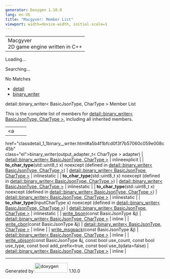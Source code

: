 ```yaml
---
generator: Doxygen 1.10.0
lang: en-US
title: "Macgyver: Member List"
viewport: width=device-width, initial-scale=1
---
```


<div id="top">

<div id="titlearea">

<table data-cellspacing="0" data-cellpadding="0">
<colgroup>
<col style="width: 100%" />
</colgroup>
<tbody>
<tr id="projectrow" class="odd">
<td id="projectalign"><div id="projectname">
Macgyver
</div>
<div id="projectbrief">
2D game engine written in C++
</div></td>
</tr>
</tbody>
</table>

</div>

<div id="main-nav">

</div>

<div id="MSearchSelectWindow"
onmouseover="return searchBox.OnSearchSelectShow()"
onmouseout="return searchBox.OnSearchSelectHide()"
onkeydown="return searchBox.OnSearchSelectKey(event)">

</div>

<div id="MSearchResultsWindow">

<div id="MSearchResults">

<div class="SRPage">

<div id="SRIndex">

<div id="SRResults">

</div>

<div id="Loading" class="SRStatus">

Loading...

</div>

<div id="Searching" class="SRStatus">

Searching...

</div>

<div id="NoMatches" class="SRStatus">

No Matches

</div>

</div>

</div>

</div>

</div>

<div id="nav-path" class="navpath">

- <a href="namespacedetail.html" class="el">detail</a>
- <a href="classdetail_1_1binary__writer.html"
  class="el">binary_writer</a>

</div>

</div>

<div class="header">

<div class="headertitle">

<div class="title">

detail::binary_writer\< BasicJsonType, CharType \> Member List

</div>

</div>

</div>

<div class="contents">

This is the complete list of members for
<a href="classdetail_1_1binary__writer.html"
class="el">detail::binary_writer&lt; BasicJsonType, CharType &gt;</a>,
including all inherited members.

|                                                                                                                                                         |                                                                       |                                                                        |
|---------------------------------------------------------------------------------------------------------------------------------------------------------|-----------------------------------------------------------------------|------------------------------------------------------------------------|
| <a                                                                                                                                                      
 href="classdetail_1_1binary__writer.html#a5b4f1bfcd0f3f7b57060c059e008c45b"                                                                              
 class="el">binary_writer</a>(output_adapter_t\< CharType \> adapter)                                                                                     | <a href="classdetail_1_1binary__writer.html"                          
                                                                                                                                                           class="el">detail::binary_writer&lt; BasicJsonType, CharType &gt;</a>  | <span class="mlabel">inline</span><span class="mlabel">explicit</span> |
| **to_char_type**(std::uint8_t x) noexcept (defined in <a href="classdetail_1_1binary__writer.html"                                                      
 class="el">detail::binary_writer&lt; BasicJsonType, CharType &gt;</a>)                                                                                   | <a href="classdetail_1_1binary__writer.html"                          
                                                                                                                                                           class="el">detail::binary_writer&lt; BasicJsonType, CharType &gt;</a>  | <span class="mlabel">inline</span><span class="mlabel">static</span>   |
| **to_char_type**(std::uint8_t x) noexcept (defined in <a href="classdetail_1_1binary__writer.html"                                                      
 class="el">detail::binary_writer&lt; BasicJsonType, CharType &gt;</a>)                                                                                   | <a href="classdetail_1_1binary__writer.html"                          
                                                                                                                                                           class="el">detail::binary_writer&lt; BasicJsonType, CharType &gt;</a>  | <span class="mlabel">inline</span><span class="mlabel">static</span>   |
| **to_char_type**(std::uint8_t x) noexcept (defined in <a href="classdetail_1_1binary__writer.html"                                                      
 class="el">detail::binary_writer&lt; BasicJsonType, CharType &gt;</a>)                                                                                   | <a href="classdetail_1_1binary__writer.html"                          
                                                                                                                                                           class="el">detail::binary_writer&lt; BasicJsonType, CharType &gt;</a>  | <span class="mlabel">inline</span><span class="mlabel">static</span>   |
| **to_char_type**(InputCharType x) noexcept (defined in <a href="classdetail_1_1binary__writer.html"                                                     
 class="el">detail::binary_writer&lt; BasicJsonType, CharType &gt;</a>)                                                                                   | <a href="classdetail_1_1binary__writer.html"                          
                                                                                                                                                           class="el">detail::binary_writer&lt; BasicJsonType, CharType &gt;</a>  | <span class="mlabel">inline</span><span class="mlabel">static</span>   |
| <a                                                                                                                                                      
 href="classdetail_1_1binary__writer.html#a1aae361b7492825979cbb80245b9c0d6"                                                                              
 class="el">write_bson</a>(const BasicJsonType &j)                                                                                                        | <a href="classdetail_1_1binary__writer.html"                          
                                                                                                                                                           class="el">detail::binary_writer&lt; BasicJsonType, CharType &gt;</a>  | <span class="mlabel">inline</span>                                     |
| <a                                                                                                                                                      
 href="classdetail_1_1binary__writer.html#ae6ab36b61e8ad346e75d9f9abc983d4c"                                                                              
 class="el">write_cbor</a>(const BasicJsonType &j)                                                                                                        | <a href="classdetail_1_1binary__writer.html"                          
                                                                                                                                                           class="el">detail::binary_writer&lt; BasicJsonType, CharType &gt;</a>  | <span class="mlabel">inline</span>                                     |
| <a                                                                                                                                                      
 href="classdetail_1_1binary__writer.html#adc3dbefa80134d3530a1b3f1c9629586"                                                                              
 class="el">write_msgpack</a>(const BasicJsonType &j)                                                                                                     | <a href="classdetail_1_1binary__writer.html"                          
                                                                                                                                                           class="el">detail::binary_writer&lt; BasicJsonType, CharType &gt;</a>  | <span class="mlabel">inline</span>                                     |
| <a                                                                                                                                                      
 href="classdetail_1_1binary__writer.html#a972bec9688cbc5673bb482bbe9543e2a"                                                                              
 class="el">write_ubjson</a>(const BasicJsonType &j, const bool use_count, const bool use_type, const bool add_prefix=true, const bool use_bjdata=false)  | <a href="classdetail_1_1binary__writer.html"                          
                                                                                                                                                           class="el">detail::binary_writer&lt; BasicJsonType, CharType &gt;</a>  | <span class="mlabel">inline</span>                                     |

</div>

------------------------------------------------------------------------

<span class="small">Generated
by [<img src="doxygen.svg" class="footer" width="104" height="31"
alt="doxygen" />](https://www.doxygen.org/index.html) 1.10.0</span>
